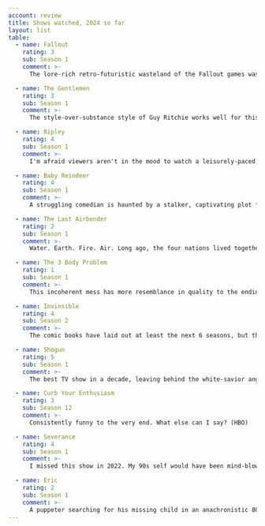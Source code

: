 ```yaml
---
account: review
title: Shows watched, 2024 so far
layout: list
table:
  - name: Fallout
    rating: 3
    sub: Season 1
    comment: >-
      The lore-rich retro-futuristic wasteland of the Fallout games was ready for TV (Amazon Prime)

  - name: The Gentlemen
    rating: 3
    sub: Season 1
    comment: >-
      The style-over-substance style of Guy Ritchie works well for this crime comedy (Netflix)

  - name: Ripley
    rating: 4
    sub: Season 1
    comment: >-
      I'm afraid viewers aren't in the mood to watch a leisurely-paced, black-and-white serial killer drama, but if you make it a hit, there's a tease for Season 2. John Malkovich, who played the character Ripley about 20 years ago, makes a cameo (Netflix)

  - name: Baby Reindeer
    rating: 4
    sub: Season 1
    comment: >-
      A struggling comedian is haunted by a stalker, captivating plot for a show, even when it loses steam by the middle episodes (Netflix)

  - name: The Last Airbender
    rating: 2
    sub: Season 1
    comment: >-
      Water. Earth. Fire. Air. Long ago, the four nations lived together in harmony, then everything changed when M. Night Shyamalan did a terrible film adaptation. This show is an improvement, but that's not saying a lot (Netflix)

  - name: The 3 Body Problem
    rating: 1
    sub: Season 1
    comment: >-
      This incoherent mess has more resemblance in quality to the ending of Game of Thrones than its beginning (Netflix)

  - name: Invinsible
    rating: 4
    sub: Season 2
    comment: >-
      The comic books have laid out at least the next 6 seasons, but this show isn't rushing it, and the result is impressive (Amazon Prime)

  - name: Shogun
    rating: 5
    sub: Season 1
    comment: >-
      The best TV show in a decade, leaving behind the white-savior angle of the 80s adaptation for a delicate game of 4D chess between waring factions. This season will be near-impossible to top, the book's material is already over (FX)

  - name: Curb Your Enthusiasm
    rating: 3
    sub: Season 12
    comment: >-
      Consistently funny to the very end. What else can I say? (HBO)

  - name: Severance
    rating: 4
    sub: Season 1
    comment: >-
      I missed this show in 2022. My 90s self would have been mind-blown watching John Turturro and Christophen Walken romantically involved (Apple TV)

  - name: Eric
    rating: 2
    sub: Season 1
    comment: >-
      A puppeter searching for his missing child in an anachronistic 80s New York City looked promising, but the "unreliable narrator" psychological drama made it a drag (Netflix)
---
```

